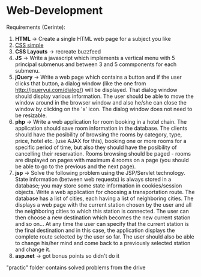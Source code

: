 # Web-Development
Requirements (Cerinte):
1. **HTML** -> Create a single HTML web page for a subject you like
2. [CSS simple](https://github.com/AliceHincu/Web-Development/blob/main/lab2/RequirementsLab2.md)
3. **CSS Layouts** -> recreate buzzfeed 
4. **JS** -> Write a javascript which implements a vertical menu with 5 principal submenus and between 3 and 5 commponents for each submenu.
5. **jQuery** -> Write a web page which contains a button and if the user clicks that button, a dialog window (like the one from http://jqueryui.com/dialog/) will be displayed. That dialog window should display various information. The user should be able to move the window around in the browser window and also he/she can close the window by clicking on the 'x' icon. The dialog window does not need to be resizable.
6. **php** -> Write a web application for room booking in a hotel chain. The application should save room information in the database. The clients should have the posibility of browsing the rooms by category, type, price, hotel etc. (use AJAX for this), booking one or more rooms for a specific period of time, but also they should have the posibility of cancelling their reservation. Rooms browsing should be paged - rooms are displayed on pages with maximum 4 rooms on a page (you should be able to go to the previous and the next page).
7. **jsp** -> Solve the following problem using the JSP/Servlet technology. State information (between web requests) is always stored in a database; you may store some state information in cookies/session objects. Write a web application for choosing a transportation route. The database has a list of cities, each having a list of neighboring cities. The displays a web page with the current station chosen by the user and all the neighboring cities to which this station is connected. The user can then choose a new destination which becomes the new current station and so on... At any time the user can specify that the current station is the final destination and in this case, the application displays the complete route selected by the user so far. The user should also be able to change his/her mind and come back to a previously selected station and change it.
8. **asp.net** -> got bonus points so didn't do it

"practic" folder contains solved problems from the drive
